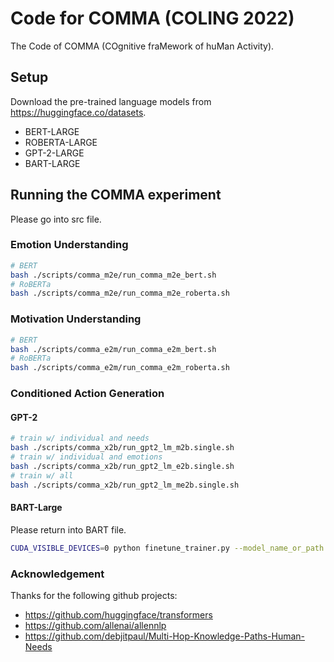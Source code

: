 # Code for COMMA (COLING 2022)

The Code of COMMA (COgnitive fraMework of huMan Activity).

## Setup

Download the pre-trained language models from https://huggingface.co/datasets.
- BERT-LARGE
- ROBERTA-LARGE
- GPT-2-LARGE
- BART-LARGE

## Running the COMMA experiment

Please go into src file.
### Emotion Understanding
```bash
# BERT
bash ./scripts/comma_m2e/run_comma_m2e_bert.sh
# RoBERTa
bash ./scripts/comma_m2e/run_comma_m2e_roberta.sh
```

### Motivation Understanding
```bash
# BERT
bash ./scripts/comma_e2m/run_comma_e2m_bert.sh
# RoBERTa
bash ./scripts/comma_e2m/run_comma_e2m_roberta.sh
```

### Conditioned Action Generation

#### GPT-2
```bash
# train w/ individual and needs
bash ./scripts/comma_x2b/run_gpt2_lm_m2b.single.sh
# train w/ individual and emotions
bash ./scripts/comma_x2b/run_gpt2_lm_e2b.single.sh
# train w/ all
bash ./scripts/comma_x2b/run_gpt2_lm_me2b.single.sh
```
#### BART-Large

Please return into BART file.
```bash
CUDA_VISIBLE_DEVICES=0 python finetune_trainer.py --model_name_or_path ./model/bart-large --data_dir ./bart_data/mber/ --output_dir ./output --learning_rate=3e-5 --do_train --do_eval --do_predict --evaluation_strategy steps --predict_with_generate --n_val 1000 --overwrite_output_dir --per_device_train_batch_size 8 --gradient_accumulation_steps 4
```

### Acknowledgement
Thanks for the following github projects:
- https://github.com/huggingface/transformers
- https://github.com/allenai/allennlp
- https://github.com/debjitpaul/Multi-Hop-Knowledge-Paths-Human-Needs

